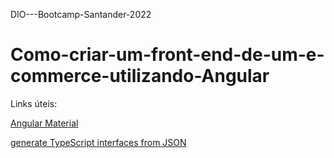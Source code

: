 DIO---Bootcamp-Santander-2022
# Como-criar-um-front-end-de-um-e-commerce-utilizando-Angular
Links úteis:

[Angular Material](https://angular.io/guide/what-is-angular)

[generate TypeScript interfaces from JSON](http://json2ts.com/)
